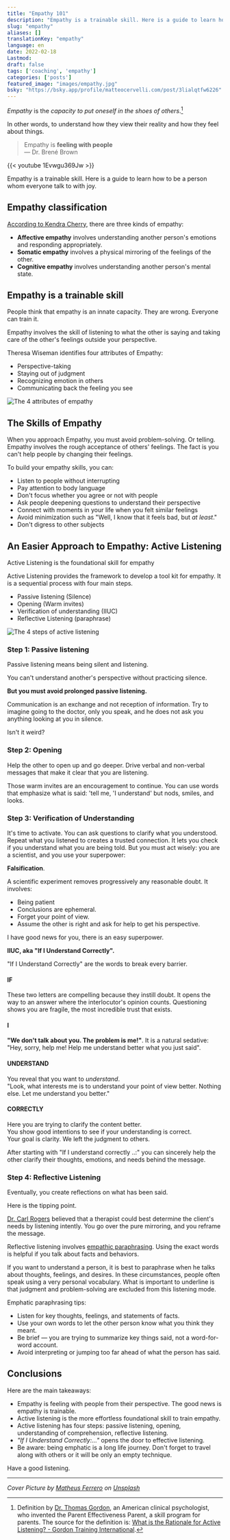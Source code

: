 ```yaml
---
title: "Empathy 101"
description: "Empathy is a trainable skill. Here is a guide to learn how to be a person whom everyone talks to with joy."
slug: "empathy"
aliases: []
translationKey: "empathy"
language: en
date: 2022-02-18
Lastmod: 
draft: false 
tags: ['coaching', 'empathy']
categories: ['posts']
featured_image: "images/empathy.jpg"
bsky: "https://bsky.app/profile/matteocervelli.com/post/3lialqtfw6226"
---
```

*Empathy* is the *capacity to put oneself in the shoes of others*.[^1]

In other words, to understand how they view their reality and how they feel about things.

> Empathy is **feeling with people**
> <br>&mdash; Dr. Brené Brown

{{< youtube 1Evwgu369Jw >}}

Empathy is a trainable skill. Here is a guide to learn how to be a person whom everyone talk to with joy.

## Empathy classification

[According to Kendra Cherry](https://www.verywellmind.com/what-is-empathy-2795562), there are three kinds of empathy:

* **Affective empathy** involves understanding another person's emotions and responding appropriately.
* **Somatic empathy** involves a physical mirroring of the feelings of the other.
* **Cognitive empathy** involves understanding another person's mental state.

## Empathy is a trainable skill

People think that empathy is an innate capacity. They are wrong. Everyone can train it.

Empathy involves the skill of listening to what the other is saying and taking care of the other's feelings outside your perspective.

Theresa Wiseman identifies four attributes of Empathy:

* Perspective-taking
* Staying out of judgment
* Recognizing emotion in others
* Communicating back the feeling you see

![The 4 attributes of empathy](/images/4-attributes-empathy.png "Graphic by the author")

## The Skills of Empathy

When you approach Empathy, you must avoid problem-solving. Or telling. Empathy involves the rough acceptance of others' feelings. The fact is you can't help people by changing their feelings.

To build your empathy skills, you can:

* Listen to people without interrupting
* Pay attention to body language
* Don't focus whether you agree or not with people
* Ask people deepening questions to understand their perspective
* Connect with moments in your life when you felt similar feelings
* Avoid minimization such as "Well, I know that it feels bad, but *at least*."
* Don't digress to other subjects

## An Easier Approach to Empathy: Active Listening

Active Listening is the foundational skill for empathy

Active Listening provides the framework to develop a tool kit for empathy.
It is a sequential process with four main steps.

* Passive listening (Silence)
* Opening (Warm invites)
* Verification of understanding (IIUC)
* Reflective Listening (paraphrase)

![The 4 steps of active listening](/images/4-steps-active-listening.png "Graphic by the author")

### Step 1: Passive listening

Passive listening means being silent and listening.

You can't understand another's perspective without practicing silence.

**But you must avoid prolonged passive listening.**

Communication is an exchange and not reception of information. Try to imagine going to the doctor, only you speak, and he does not ask you anything looking at you in silence.

Isn't it weird?

### Step 2: Opening

Help the other to open up and go deeper.
Drive verbal and non-verbal messages that make it clear that you are listening.

Those warm invites are an encouragement to continue. You can use words that emphasize what is said: 'tell me, 'I understand' but nods, smiles, and looks.

### Step 3: Verification of Understanding

It's time to activate.
You can ask questions to clarify what you understood. Repeat what you listened to creates a trusted connection.
It lets you check if you understand what you are being told.
But you must act wisely: you are a scientist, and you use your superpower:

**Falsification**.

A scientific experiment removes progressively any reasonable doubt. It involves:

* Being patient
* Conclusions are ephemeral.
* Forget your point of view.
* Assume the other is right and ask for help to get his perspective.

I have good news for you, there is an easy superpower.

**IIUC, aka "If I Understand Correctly".**

"If I Understand Correctly" are the words to break every barrier.

#### IF

These two letters are compelling because they instill doubt.
It opens the way to an answer where the interlocutor's opinion counts.
Questioning shows you are fragile, the most incredible trust that exists.

#### I

**"We don't talk about you. The problem is me!"**. It is a natural sedative: "Hey, sorry, help me! Help me understand better what you just said".

#### UNDERSTAND

You reveal that you want to *understand*.  
"Look, what interests me is to understand your point of view better. Nothing else. Let me understand you better."

#### CORRECTLY

Here you are trying to clarify the content better.  
You show good intentions to see if your understanding is correct.  
Your goal is clarity. We left the judgment to others.

After starting with "If I understand correctly ..:" you can sincerely help the other clarify their thoughts, emotions, and needs behind the message.

### Step 4: Reflective Listening

Eventually, you create reflections on what has been said.

Here is the tipping point.

[Dr. Carl Rogers](https://psychology.jrank.org/pages/536/Reflective-Listening.html#ixzz7KxNv46oc) believed that a therapist could best determine the client's needs by listening intently.
You go over the pure mirroring, and you reframe the message.

Reflective listening involves [empathic paraphrasing](https://doi.org/10.3389/fpsyg.2012.00482). Using the exact words is helpful if you talk about facts and behaviors.

If you want to understand a person, it is best to paraphrase when he talks about thoughts, feelings, and desires. In these circumstances, people often speak using a very personal vocabulary. What is important to underline is that judgment and problem-solving are excluded from this listening mode.

Emphatic paraphrasing tips:

* Listen for key thoughts, feelings, and statements of facts.
* Use your own words to let the other person know what you think they meant.
* Be brief — you are trying to summarize key things said, not a word-for-word account.
* Avoid interpreting or jumping too far ahead of what the person has said.

## Conclusions

Here are the main takeaways:

* Empathy is feeling with people from their perspective. The good news is empathy is trainable.
* Active listening is the more effortless foundational skill to train empathy.
* Active listening has four steps: passive listening, opening, understanding of comprehension, reflective listening.
* *"If I Understand Correctly:…"* opens the door to effective listening.
* Be aware: being emphatic is a long life journey. Don't forget to travel along with others or it will be only an empty technique.

Have a good listening.

---

*Cover Picture by <a href="https://unsplash.com/it/@matheusferrero?utm_content=creditCopyText&utm_medium=referral&utm_source=unsplash">Matheus Ferrero</a> on <a href="https://unsplash.com/it/foto/persona-che-si-tiene-per-mano-yfmjALh1S6s?utm_content=creditCopyText&utm_medium=referral&utm_source=unsplash">Unsplash</a>*

[^1]: Definition by [Dr. Thomas Gordon](https://en.wikipedia.org/wiki/Thomas_Gordon_(psychologist)), an American clinical psychologist, who invented the Parent Effectiveness Parent, a skill program for parents. The source for the definition is: [What is the Rationale for Active Listening? - Gordon Training International](https://www.gordontraining.com/leadership/what-is-the-rationale-for-active-listening/).
